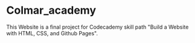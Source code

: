 # Colmar_academy

This Website is a final project for Codecademy skill path "Build a Website with HTML, CSS, and Github Pages". 
